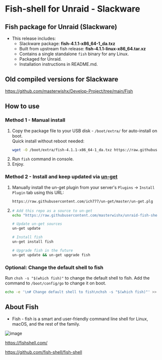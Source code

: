 # Fish-shell for Unraid - Slackware

## Fish package for Unraid (Slackware)

- This release includes:
  - Slackware package: **fish-4.1.1-x86_64-1_da.txz**
  - Built from upstream fish release: **fish-4.1.1-linux-x86_64.tar.xz**
  - Contains a single standalone `fish` binary for any Linux.
  - Packaged for Unraid.
  - Installation instructions in README.md.

## Old compiled versions for Slackware

<https://github.com/masterwishx/Develop-Project/tree/main/Fish>

## How to use

### Method 1 - Manual install

1. Copy the package file to your USB disk - `/boot/extra/` for auto-install on boot.  
   Quick install without reboot needed:
   ```sh
   wget -O /boot/extra/fish-4.1.1-x86_64-1_da.txz https://raw.githubusercontent.com/masterwishx/unraid-fish-shell/slackware-repo/slackware/fish-4.1.1-x86_64-1_da.txz && installpkg /boot/extra/fish-4.1.1-x86_64-1_da.txz
   ```
2. Run `fish` command in console.
3. Enjoy.

### Method 2 - Install and keep updated via [un-get](https://github.com/ich777/un-get)

1. Manually install the un-get plugin from your server's `Plugins` -> `Install Plugin` tab using this URL:

   ```text
   https://raw.githubusercontent.com/ich777/un-get/master/un-get.plg
   ```

2. ```sh
   # Add this repo as a source to un-get
   echo "https://raw.githubusercontent.com/masterwishx/unraid-fish-shell/slackware-repo/slackware/ unraid-fish-shell" >> /boot/config/plugins/un-get/sources.list

   # Update un-get sources
   un-get update

   # Install fish
   un-get install fish

   # Upgrade fish in the future
   un-get update && un-get upgrade fish
   ```

### Optional: Change the default shell to fish

Run `chsh -s "$(which fish)"` to change the default shell to fish. Add the command to `/boot/config/go` to change it on boot.

```sh
echo -e '\n# Change default shell to fish\nchsh -s "$(which fish)"' >> /boot/config/go
```

## About Fish

- Fish - fish is a smart and user-friendly command line shell for Linux, macOS, and the rest of the family.

![image](https://user-images.githubusercontent.com/28630321/193850149-76a497c7-cb1a-4fb5-86f9-7d5e8aad77e5.png)

<https://fishshell.com/>

<https://github.com/fish-shell/fish-shell>
